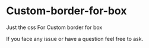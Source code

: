 # Custom-border-for-box
Just the css For Custom border for box
<p>If you face any issue or have a question feel free to ask.</p>
